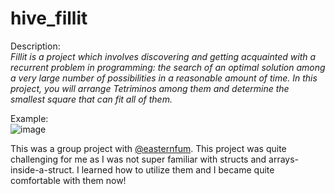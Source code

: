 # hive_fillit

Description:<br>
<i>Fillit is a project which involves discovering and getting acquainted with a recurrent problem in programming: the search of an optimal solution among a very large number of possibilities in a reasonable amount of time. In this project, you will arrange Tetriminos among them and determine the smallest square that can fit all of them.</i>

Example: <br>
![image](https://user-images.githubusercontent.com/74725778/158225082-2a6eec1a-c0ba-4d24-98f6-eb4d4a93a47f.png)<br>

This was a group project with <a href="https://github.com/easternfum">@easternfum</a>. This project was quite challenging for me as I was not super familiar with structs and arrays-inside-a-struct. I learned how to utilize them and I became quite comfortable with them now! 
